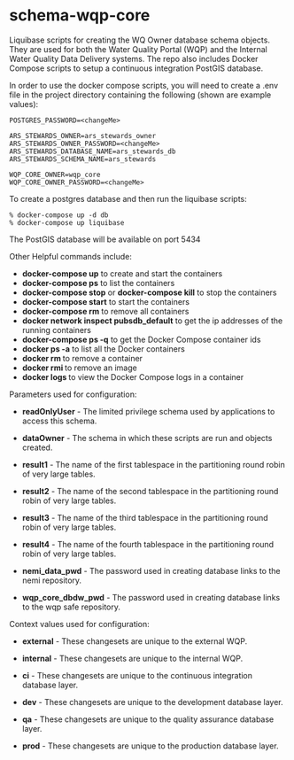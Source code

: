 # schema\-wqp\-core

Liquibase scripts for creating the WQ Owner database schema objects. They are used for both the Water Quality Portal (WQP) and the Internal Water Quality Data Delivery systems. The repo also includes Docker Compose scripts to setup a continuous integration PostGIS database.

In order to use the docker compose scripts, you will need to create a .env file in the project directory containing
the following (shown are example values):
```
POSTGRES_PASSWORD=<changeMe>

ARS_STEWARDS_OWNER=ars_stewards_owner
ARS_STEWARDS_OWNER_PASSWORD=<changeMe>
ARS_STEWARDS_DATABASE_NAME=ars_stewards_db
ARS_STEWARDS_SCHEMA_NAME=ars_stewards

WQP_CORE_OWNER=wqp_core
WQP_CORE_OWNER_PASSWORD=<changeMe>

```

To create a postgres database and then run the liquibase scripts:
```
% docker-compose up -d db
% docker-compose up liquibase
```

The PostGIS database will be available on port 5434

Other Helpful commands include:
* __docker-compose up__ to create and start the containers
* __docker-compose ps__ to list the containers
* __docker-compose stop__ or __docker-compose kill__ to stop the containers
* __docker-compose start__ to start the containers
* __docker-compose rm__ to remove all containers
* __docker network inspect pubsdb_default__ to get the ip addresses of the running containers
* __docker-compose ps -q__ to get the Docker Compose container ids
* __docker ps -a__ to list all the Docker containers
* __docker rm <containerId>__ to remove a container
* __docker rmi <imageId>__ to remove an image
* __docker logs <containerID>__ to view the Docker Compose logs in a container


Parameters used for configuration:

* **readOnlyUser** - The limited privilege schema used by applications to access this schema.

* **dataOwner** - The schema in which these scripts are run and objects created.

* **result1** - The name of the first tablespace in the partitioning round robin of very large tables.

* **result2** - The name of the second tablespace in the partitioning round robin of very large tables.

* **result3** - The name of the third tablespace in the partitioning round robin of very large tables.

* **result4** - The name of the fourth tablespace in the partitioning round robin of very large tables.

* **nemi\_data\_pwd** - The password used in creating database links to the nemi repository.

* **wqp_core_dbdw_pwd** - The password used in creating database links to the wqp safe repository.


Context values used for configuration:

* **external** - These changesets are unique to the external WQP.

* **internal** - These changesets are unique to the internal WQP.

* **ci** - These changesets are unique to the continuous integration database layer.

* **dev** - These changesets are unique to the development database layer.

* **qa** - These changesets are unique to the quality assurance database layer.

* **prod** - These changesets are unique to the production database layer.
